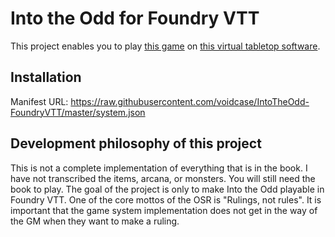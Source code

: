 # Into the Odd for Foundry VTT

This project enables you to play [this game](https://www.drivethrurpg.com/product/145536/Into-the-Odd) on [this virtual tabletop software](https://foundryvtt.com/).

## Installation

Manifest URL: https://raw.githubusercontent.com/voidcase/IntoTheOdd-FoundryVTT/master/system.json

## Development philosophy of this project

This is not a complete implementation of everything that is in the book.
I have not transcribed the items, arcana, or monsters.
You will still need the book to play.
The goal of the project is only to make Into the Odd playable in Foundry VTT.
One of the core mottos of the OSR is "Rulings, not rules".
It is important that the game system implementation does not get in the way of the GM when they want to make a ruling.
